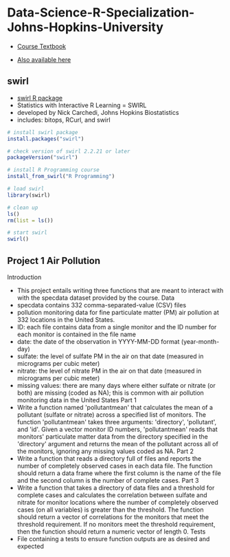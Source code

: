 # Data-Science-R-Specialization-Johns-Hopkins-University
* [Course Textbook](https://leanpub.com/rprogramming?utm_source=coursera&utm_medium=CourseraEmail&utm_campaign=Coursera) 
- [Also available here](https://www.lulu.com/shop/roger-peng/r-programming-for-data-science/paperback/product-22280814.html?page=1&pageSize=4) 

## swirl
* [swirl R package](https://swirlstats.com/)
* Statistics with Interactive R Learning = SWIRL
* developed by Nick Carchedi, Johns Hopkins Biostatistics
* includes: bitops, RCurl, and swirl
  
```R
# install swirl package
install.packages("swirl")

# check version of swirl 2.2.21 or later
packageVersion("swirl")

# install R Programming course
install_from_swirl("R Programming")

# load swirl
library(swirl)

# clean up
ls()
rm(list = ls())

# start swirl
swirl()
```

## Project 1 Air Pollution
Introduction
* This project entails writing three functions that are meant to interact with with the specdata dataset provided by the course. 
Data
* specdata contains 332 comma-separated-value (CSV) files 
* pollution monitoring data for fine particulate matter (PM) air pollution at 332 locations in the United States. 
* ID: each file contains data from a single monitor and the ID number for each monitor is contained in the file name 
* date: the date of the observation in YYYY-MM-DD format (year-month-day)
* sulfate: the level of sulfate PM in the air on that date (measured in micrograms per cubic meter)
* nitrate: the level of nitrate PM in the air on that date (measured in micrograms per cubic meter)
* missing values: there are many days where either sulfate or nitrate (or both) are missing (coded as NA); this is common with air pollution monitoring data in the United States
Part 1
* Write a function named 'pollutantmean' that calculates the mean of a pollutant (sulfate or nitrate) across a specified list of monitors. The function 'pollutantmean' takes three arguments: 'directory', 'pollutant', and 'id'. Given a vector monitor ID numbers, 'pollutantmean' reads that monitors' particulate matter data from the directory specified in the 'directory' argument and returns the mean of the pollutant across all of the monitors, ignoring any missing values coded as NA. 
Part 2
* Write a function that reads a directory full of files and reports the number of completely observed cases in each data file. The function should return a data frame where the first column is the name of the file and the second column is the number of complete cases.
Part 3
* Write a function that takes a directory of data files and a threshold for complete cases and calculates the correlation between sulfate and nitrate for monitor locations where the number of completely observed cases (on all variables) is greater than the threshold. The function should return a vector of correlations for the monitors that meet the threshold requirement. If no monitors meet the threshold requirement, then the function should return a numeric vector of length 0. 
Tests
* File containing a tests to ensure function outputs are as desired and expected
